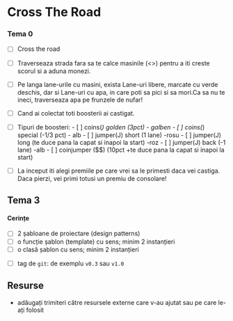 # Cross The Road

### Tema 0

- [ ] Cross the road
- [ ] Traverseaza strada fara sa te calce masinile (<>) pentru a iti creste scorul si a aduna monezi.
- [ ] Pe langa lane-urile cu masini, exista Lane-uri libere, marcate cu verde deschis, dar si Lane-uri cu apa, in care poti sa pici si sa mori.Ca sa nu te ineci, traverseaza apa pe frunzele de nufar!

- [ ] Cand ai colectat toti boosterii ai castigat.
- [ ] Tipuri de boosteri:
      - [ ] coins(*) golden (3pct) - galben
      - [ ] coins(*) special (-1/3 pct) - alb
      - [ ] jumper(J) short (1 lane) -rosu
      - [ ] jumper(J) long (te duce pana la capat si inapoi la start) -roz
      - [ ] jumper(J) back (-1 lane) -alb
      - [ ] coinjumper ($$) (10pct +te duce pana la capat si inapoi la start) 
      
-[ ] La inceput iti alegi premiile pe care vrei sa le primesti daca vei castiga. Daca pierzi, vei primi totusi un premiu de consolare!

## Tema 3

#### Cerințe
- [ ] 2 șabloane de proiectare (design patterns)
- [ ] o funcție șablon (template) cu sens; minim 2 instanțieri
- [ ] o clasă șablon cu sens; minim 2 instanțieri
<!-- - [ ] o specializare pe funcție/clasă șablon -->
- [ ] tag de `git`: de exemplu `v0.3` sau `v1.0`

## Resurse

- adăugați trimiteri către resursele externe care v-au ajutat sau pe care le-ați folosit
